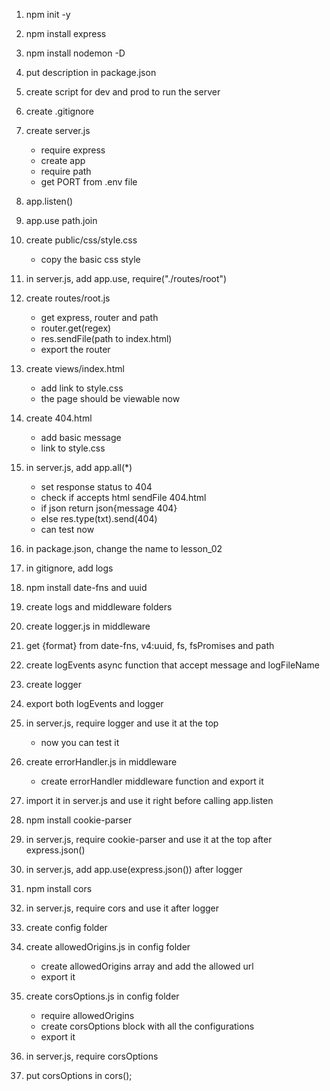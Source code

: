 1. npm init -y
2. npm install express
3. npm install nodemon -D
4. put description in package.json
5. create script for dev and prod to run the server
6. create .gitignore
7. create server.js
   - require express
   - create app
   - require path
   - get PORT from .env file
8. app.listen()
9. app.use path.join
10. create public/css/style.css
    - copy the basic css style
11. in server.js, add app.use, require("./routes/root")
12. create routes/root.js
    - get express, router and path
	- router.get(regex)
	- res.sendFile(path to index.html)
	- export the router
13. create views/index.html
    - add link to style.css
	- the page should be viewable now
14. create 404.html
    - add basic message
	- link to style.css
15. in server.js, add app.all(*)
	- set response status to 404
	- check if accepts html sendFile 404.html
	- if json return json{message 404}
	- else res.type(txt).send(404)
	- can test now

16. in package.json, change the name to lesson_02
17. in gitignore, add logs
18. npm install date-fns and uuid
19. create logs and middleware folders
20. create logger.js in middleware
21. get {format} from date-fns, v4:uuid, fs, fsPromises and path
22. create logEvents async function that accept message and logFileName
23. create logger
24. export both logEvents and logger
25. in server.js, require logger and use it at the top
    - now you can test it
26. create errorHandler.js in middleware
	- create errorHandler middleware function and export it
27. import it in server.js and use it right before calling app.listen
28. npm install cookie-parser
29. in server.js, require cookie-parser and use it at the top after express.json()
30. in server.js, add app.use(express.json()) after logger
31. npm install cors
32. in server.js, require cors and use it after logger
33. create config folder
34. create allowedOrigins.js in config folder
	- create allowedOrigins array and add the allowed url
	- export it
35. create corsOptions.js in config folder
	- require allowedOrigins
	- create corsOptions block with all the configurations
	- export it
36. in server.js, require corsOptions
37. put corsOptions in cors();
